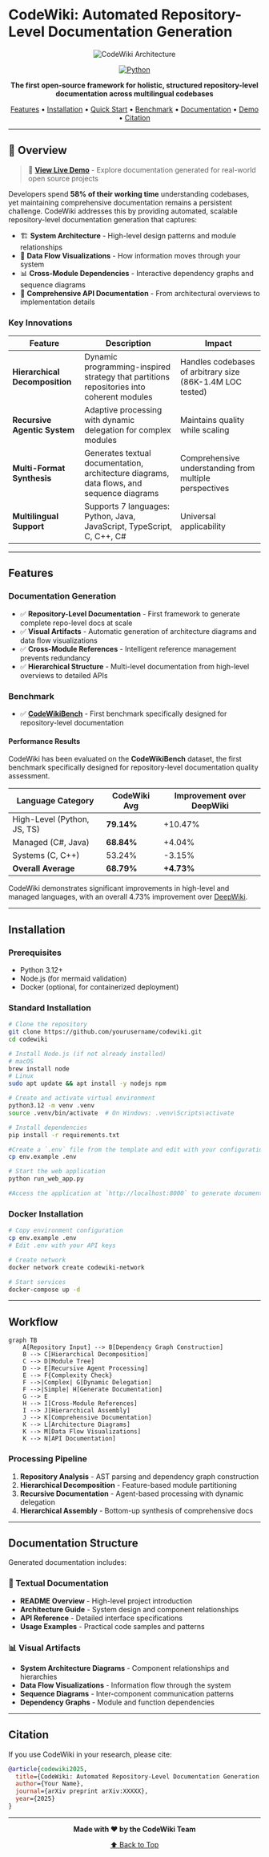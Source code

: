 # CodeWiki: Automated Repository-Level Documentation Generation

<div align="center">

![CodeWiki Architecture](img/framework-overview.png)

<!-- [![License](https://img.shields.io/badge/license-MIT-blue.svg)](LICENSE) -->
[![Python](https://img.shields.io/badge/python-3.12+-blue.svg)](https://www.python.org/downloads/)
<!-- [![Paper](https://img.shields.io/badge/paper-arXiv-red.svg)](https://arxiv.org/abs/XXXXX) -->

**The first open-source framework for holistic, structured repository-level documentation across multilingual codebases**

[Features](#features) • [Installation](#installation) • [Quick Start](#quick-start) • [Benchmark](#benchmark) • [Documentation](#documentation-structure) • [Demo](https://fsoft-ai4code.github.io/codewiki-demo/) • [Citation](#citation)

</div>

---

## 🎯 Overview

> 🚀 **[View Live Demo](https://fsoft-ai4code.github.io/codewiki-demo/)** - Explore documentation generated for real-world open source projects

Developers spend **58% of their working time** understanding codebases, yet maintaining comprehensive documentation remains a persistent challenge. CodeWiki addresses this by providing automated, scalable repository-level documentation generation that captures:

- 🏗️ **System Architecture** - High-level design patterns and module relationships
- 🔄 **Data Flow Visualizations** - How information moves through your system
- 📊 **Cross-Module Dependencies** - Interactive dependency graphs and sequence diagrams
- 📝 **Comprehensive API Documentation** - From architectural overviews to implementation details

### Key Innovations

| Feature | Description | Impact |
|---------|-------------|--------|
| **Hierarchical Decomposition** | Dynamic programming-inspired strategy that partitions repositories into coherent modules | Handles codebases of arbitrary size (86K-1.4M LOC tested) |
| **Recursive Agentic System** | Adaptive processing with dynamic delegation for complex modules | Maintains quality while scaling |
| **Multi-Format Synthesis** | Generates textual documentation, architecture diagrams, data flows, and sequence diagrams | Comprehensive understanding from multiple perspectives |
| **Multilingual Support** | Supports 7 languages: Python, Java, JavaScript, TypeScript, C, C++, C# | Universal applicability |

---

## Features

### Documentation Generation

- ✅ **Repository-Level Documentation** - First framework to generate complete repo-level docs at scale
- ✅ **Visual Artifacts** - Automatic generation of architecture diagrams and data flow visualizations
- ✅ **Cross-Module References** - Intelligent reference management prevents redundancy
- ✅ **Hierarchical Structure** - Multi-level documentation from high-level overviews to detailed APIs

### Benchmark

- ✅ **[CodeWikiBench](https://github.com/FSoft-AI4Code/CodeWikiBench.git)** - First benchmark specifically designed for repository-level documentation

#### Performance Results

CodeWiki has been evaluated on the **CodeWikiBench** dataset, the first benchmark specifically designed for repository-level documentation quality assessment.

| Language Category | CodeWiki Avg | Improvement over DeepWiki |
|-------------------|--------------|---------------------------|
| High-Level (Python, JS, TS) | **79.14%** | +10.47% |
| Managed (C#, Java) | **68.84%** | +4.04% |
| Systems (C, C++) | 53.24% | -3.15% |
| **Overall Average** | **68.79%** | **+4.73%** |

CodeWiki demonstrates significant improvements in high-level and managed languages, with an overall 4.73% improvement over [DeepWiki](https://deepwiki.com/).

---

## Installation

### Prerequisites

- Python 3.12+
- Node.js (for mermaid validation)
- Docker (optional, for containerized deployment)

### Standard Installation

```bash
# Clone the repository
git clone https://github.com/yourusername/codewiki.git
cd codewiki

# Install Node.js (if not already installed)
# macOS
brew install node
# Linux
sudo apt update && apt install -y nodejs npm

# Create and activate virtual environment
python3.12 -m venv .venv
source .venv/bin/activate  # On Windows: .venv\Scripts\activate

# Install dependencies
pip install -r requirements.txt

#Create a `.env` file from the template and edit with your configuration
cp env.example .env

# Start the web application
python run_web_app.py

#Access the application at `http://localhost:8000` to generate documentation by github url and commit id (optional)
```

### Docker Installation

```bash
# Copy environment configuration
cp env.example .env
# Edit .env with your API keys

# Create network
docker network create codewiki-network

# Start services
docker-compose up -d
```

---

## Workflow

```mermaid
graph TB
    A[Repository Input] --> B[Dependency Graph Construction]
    B --> C[Hierarchical Decomposition]
    C --> D[Module Tree]
    D --> E[Recursive Agent Processing]
    E --> F{Complexity Check}
    F -->|Complex| G[Dynamic Delegation]
    F -->|Simple| H[Generate Documentation]
    G --> E
    H --> I[Cross-Module References]
    I --> J[Hierarchical Assembly]
    J --> K[Comprehensive Documentation]
    K --> L[Architecture Diagrams]
    K --> M[Data Flow Visualizations]
    K --> N[API Documentation]
```

### Processing Pipeline

1. **Repository Analysis** - AST parsing and dependency graph construction
2. **Hierarchical Decomposition** - Feature-based module partitioning
3. **Recursive Documentation** - Agent-based processing with dynamic delegation
4. **Hierarchical Assembly** - Bottom-up synthesis of comprehensive docs

---

## Documentation Structure

Generated documentation includes:

### 📄 Textual Documentation
- **README Overview** - High-level project introduction
- **Architecture Guide** - System design and component relationships
- **API Reference** - Detailed interface specifications
- **Usage Examples** - Practical code samples and patterns

### 📊 Visual Artifacts
- **System Architecture Diagrams** - Component relationships and hierarchies
- **Data Flow Visualizations** - Information flow through the system
- **Sequence Diagrams** - Inter-component communication patterns
- **Dependency Graphs** - Module and function dependencies


---

## Citation

If you use CodeWiki in your research, please cite:

```bibtex
@article{codewiki2025,
  title={CodeWiki: Automated Repository-Level Documentation Generation with Hierarchical Decomposition and Agentic Processing},
  author={Your Name},
  journal={arXiv preprint arXiv:XXXXX},
  year={2025}
}
```

<!-- ---

## 📄 License

This project is licensed under the MIT License - see the [LICENSE](LICENSE) file for details.

--- -->


<!-- ---

## 📧 Contact

- **Issues**: [GitHub Issues](https://github.com/yourusername/codewiki/issues)
- **Discussions**: [GitHub Discussions](https://github.com/yourusername/codewiki/discussions)
- **Email**: your.email@domain.com -->

---

<div align="center">

**Made with ❤️ by the CodeWiki Team**

[⬆ Back to Top](#codewiki-automated-repository-level-documentation-generation)

</div>
